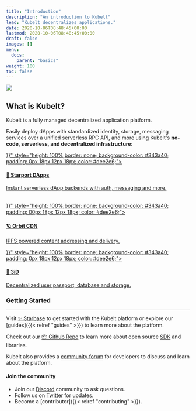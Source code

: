 ```yaml
---
title: "Introduction"
description: "An introduction to Kubelt"
lead: "Kubelt decentralizes applications."
date: 2020-10-06T08:48:45+00:00
lastmod: 2020-10-06T08:48:45+00:00
draft: false
images: []
menu:
  docs:
    parent: "basics"
weight: 100
toc: false
---
```


<img src="/images/kubelt-banner.gif" width="{{ .Width }}" height="{{ .Height }}">

## What is Kubelt?

Kubelt is a fully managed decentralized application platform.

Easily deploy dApps with standardized identity, storage, messaging services over a unified serverless RPC API, and more using Kubelt's **no-code, serverless, and decentralized infrastructure**:

<style>
.card:hover {
  border: 1px solid white;
}
</style>

<div class="container" style="padding: 0px;">
  <div class="row">
    <div class="col col--6">
      <a class="card" href="{{<relref \"starport\">}}" style="height: 100%;border: none; background-color: #343a40; padding: 0px 18px 12px 18px; color: #dee2e6;">
        <div class="card__body">
          <h4>🚀 Starport DApps</h4>
          <p>Instant serverless dApp backends with auth, messaging and more.</p>
        </div>
      </a>
    </div>
  </div>
  <div class="row" style="margin-top: 32px">
    <div class="col col--6">
      <a class="card" href="{{<relref \"orbit\">}}" style="height: 100%;border: none; background-color: #343a40; padding: 00px 18px 12px 18px; color: #dee2e6;">
        <div class="card__body">
          <h4>🪐 Orbit CDN</h4>
          <p>IPFS powered content addressing and delivery.</p>
        </div>
      </a>
    </div>
    <div class="col col--6">
      <a class="card" href="{{<relref \"3id\">}}" style="height: 100%;border: none; background-color: #343a40; padding: 0px 18px 12px 18px; color: #dee2e6;">
        <div class="card__body">
          <h4>🪪 3iD</h4>
          <p>Decentralized user passport, database and storage.</p>
        </div>
      </a>  
    </div>
  </div>
</div>

### Getting Started

---

Visit [✨ Starbase](https://starbase.kubelt.com) to get started with the Kubelt platform or explore our [guides]({{< relref "guides" >}}) to learn more about the platform.

Check out our [📦 Github Repo](https://github.com/kubelt/kubelt) to learn more about open source [SDK](https://sdk.kubelt.com/) and libraries.

Kubelt also provides a [community forum](https://github.com/kubelt/kubelt/discussions) for  developers to discuss and learn about the platform.


#### Join the community

- Join our [Discord](https://discord.gg/UgwAsJf6C5) community to ask questions.
- Follow us on [Twitter](https://twitter.com/kubelt) for updates.
- Become a [contributor]({{< relref "contributing" >}}).
